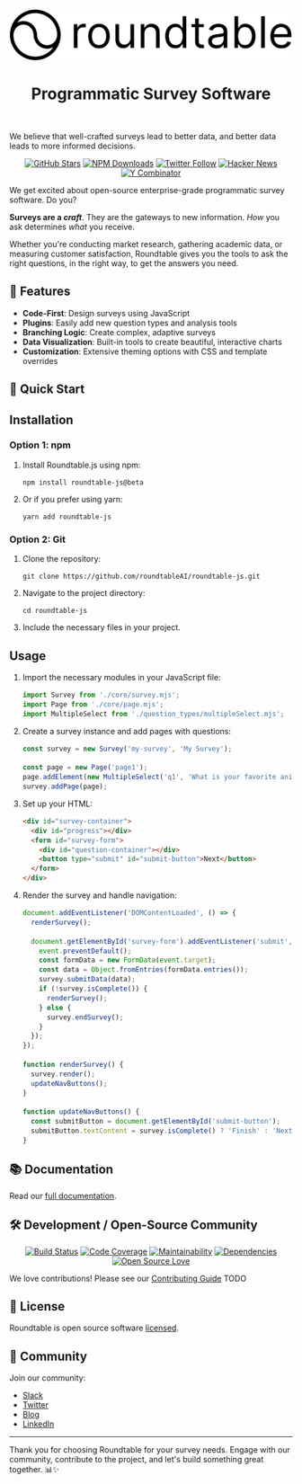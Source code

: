 <p align="center"><img src="assets/images/logo-with-text.png" alt="Roundtable Logo"></p>

<h1 align="center">Programmatic Survey Software</h1>
<br/>

We believe that well-crafted surveys lead to better data, and better data leads to more informed decisions. 
<br/>

<p align="center">
  <!-- GitHub Stars -->
  <a href="https://github.com/roundtableAI/roundtable-js/stargazers"><img src="https://img.shields.io/github/stars/roundtableAI/roundtable-js" alt="GitHub Stars"></a>
  <!-- NPM Downloads -->
  <a href="https://www.npmjs.com/package/roundtable-js"><img src="https://img.shields.io/npm/dm/roundtable-js" alt="NPM Downloads"></a>
  <!-- Twitter Follow -->
  <a href="https://twitter.com/roundtableDOTai"><img src="https://img.shields.io/twitter/follow/roundtableDOTai?style=social" alt="Twitter Follow"></a>
  <!-- Hacker News -->
  <a href="https://news.ycombinator.com/item?id=36865625"><img src="https://img.shields.io/badge/Hacker%20News-121-%23FF6600" alt="Hacker News"></a>
  <!-- Y Combinator -->
  <a href="https://www.ycombinator.com"><img src="https://img.shields.io/badge/Backed%20by-Y%20Combinator-%23f26625" alt="Y Combinator"></a>
</p>

We get excited about open-source enterprise-grade programmatic survey software. Do you?

**Surveys are a _craft_**. They are the gateways to new information. *How* you ask determines *what* you receive.

Whether you're conducting market research, gathering academic data, or measuring customer satisfaction, Roundtable gives you the tools to ask the right questions, in the right way, to get the answers you need.

## 🌟 Features

- **Code-First**: Design surveys using JavaScript
- **Plugins**: Easily add new question types and analysis tools
- **Branching Logic**: Create complex, adaptive surveys
- **Data Visualization**: Built-in tools to create beautiful, interactive charts
- **Customization**: Extensive theming options with CSS and template overrides

## 🚀 Quick Start

## Installation

### Option 1: npm

1. Install Roundtable.js using npm:
   ```
   npm install roundtable-js@beta
   ```
2. Or if you prefer using yarn:
   ```
   yarn add roundtable-js
   ```

### Option 2: Git

1. Clone the repository:
   ```
   git clone https://github.com/roundtableAI/roundtable-js.git
   ```

2. Navigate to the project directory:
   ```
   cd roundtable-js
   ```

3. Include the necessary files in your project.

## Usage

1. Import the necessary modules in your JavaScript file:

   ```javascript
   import Survey from './core/survey.mjs';
   import Page from './core/page.mjs';
   import MultipleSelect from './question_types/multipleSelect.mjs';
   ```

2. Create a survey instance and add pages with questions:

   ```javascript
   const survey = new Survey('my-survey', 'My Survey');

   const page = new Page('page1');
   page.addElement(new MultipleSelect('q1', 'What is your favorite animal?', ['Cat', 'Dog', 'Hamster']));
   survey.addPage(page);
   ```

3. Set up your HTML:

   ```html
   <div id="survey-container">
     <div id="progress"></div>
     <form id="survey-form">
       <div id="question-container"></div>
       <button type="submit" id="submit-button">Next</button>
     </form>
   </div>
   ```

4. Render the survey and handle navigation:

   ```javascript
   document.addEventListener('DOMContentLoaded', () => {
     renderSurvey();

     document.getElementById('survey-form').addEventListener('submit', (event) => {
       event.preventDefault();
       const formData = new FormData(event.target);
       const data = Object.fromEntries(formData.entries());
       survey.submitData(data);
       if (!survey.isComplete()) {
         renderSurvey();
       } else {
         survey.endSurvey();
       }
     });
   });

   function renderSurvey() {
     survey.render();
     updateNavButtons();
   }

   function updateNavButtons() {
     const submitButton = document.getElementById('submit-button');
     submitButton.textContent = survey.isComplete() ? 'Finish' : 'Next';
   }
   ```

## 📚 Documentation

Read our [full documentation](https://docs.roundtable.ai).

## 🛠️ Development / Open-Source Community

<p align="center">
  <!-- Build Status -->
  <a href="https://github.com/roundtableAI/roundtable-js/actions"><img src="https://img.shields.io/github/actions/workflow/status/roundtableAI/roundtable-js/main.yml" alt="Build Status"></a>
  <!-- Code Coverage -->
  <a href="https://codecov.io/gh/roundtableAI/roundtable-js"><img src="https://codecov.io/gh/roundtableAI/roundtable-js/branch/main/graph/badge.svg" alt="Code Coverage"></a>
  <!-- Maintainability -->
  <a href="https://codeclimate.com/github/roundtableAI/roundtable-js/maintainability"><img src="https://api.codeclimate.com/v1/badges/your_badge_id/maintainability" alt="Maintainability"></a>
  <!-- Dependencies -->
  <a href="https://david-dm.org/roundtableAI/roundtable-js"><img src="https://img.shields.io/david/roundtableAI/roundtable-js" alt="Dependencies"></a>
  <!-- Open Source Love -->
  <a href="https://github.com/roundtableAI/roundtable-js"><img src="https://badges.frapsoft.com/os/v1/open-source.svg?v=103" alt="Open Source Love"></a>
</p>

We love contributions! Please see our [Contributing Guide](CONTRIBUTING.md) TODO

## 📜 License

Roundtable is open source software [licensed](LICENSE).

## 🎉 Community

Join our community:
- [Slack](https://join.slack.com/t/roundtablejs/shared_invite/zt-2m09n74yv-B~UeGbxSzGMTO3f0qXhRxQ)
- [Twitter](https://twitter.com/roundtableDOTai)
- [Blog](https://roundtable.ai/blog)
- [LinkedIn](https://www.linkedin.com/company/roundtableAI)

---

Thank you for choosing Roundtable for your survey needs. Engage with our community, contribute to the project, and let's build something great together. 📊✨

